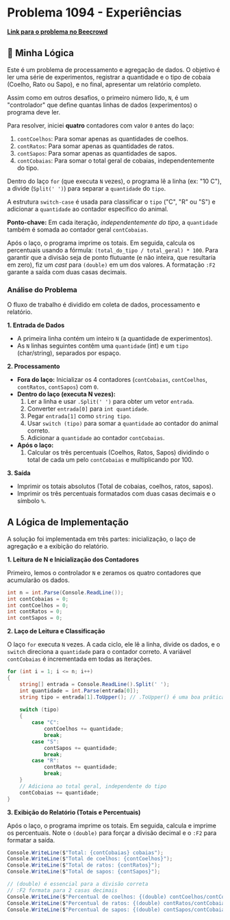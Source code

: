 # Problema 1094 - Experiências

**[Link para o problema no Beecrowd](https://www.beecrowd.com.br/judge/pt/problems/view/1094)**

## 🧠 Minha Lógica

Este é um problema de processamento e agregação de dados. O objetivo é ler uma série de experimentos, registrar a quantidade e o tipo de cobaia (Coelho, Rato ou Sapo), e no final, apresentar um relatório completo.

Assim como em outros desafios, o primeiro número lido, `N`, é um "controlador" que define quantas linhas de dados (experimentos) o programa deve ler.

Para resolver, iniciei **quatro** contadores com valor `0` antes do laço:
1.  `contCoelhos`: Para somar apenas as quantidades de coelhos.
2.  `contRatos`: Para somar apenas as quantidades de ratos.
3.  `contSapos`: Para somar apenas as quantidades de sapos.
4.  `contCobaias`: Para somar o total geral de cobaias, independentemente do tipo.

Dentro do laço `for` (que executa `N` vezes), o programa lê a linha (ex: "10 C"), a divide (`Split(' ')`) para separar a `quantidade` do `tipo`.

A estrutura `switch-case` é usada para classificar o `tipo` ("C", "R" ou "S") e adicionar a `quantidade` ao contador específico do animal.

**Ponto-chave:** Em cada iteração, *independentemente do tipo*, a `quantidade` também é somada ao contador geral `contCobaias`.

Após o laço, o programa imprime os totais. Em seguida, calcula os percentuais usando a fórmula: `(total_do_tipo / total_geral) * 100`. Para garantir que a divisão seja de ponto flutuante (e não inteira, que resultaria em zero), fiz um *cast* para `(double)` em um dos valores. A formatação `:F2` garante a saída com duas casas decimais.

### Análise do Problema

O fluxo de trabalho é dividido em coleta de dados, processamento e relatório.

**1. Entrada de Dados**
* A primeira linha contém um inteiro `N` (a quantidade de experimentos).
* As `N` linhas seguintes contêm uma `quantidade` (int) e um `tipo` (char/string), separados por espaço.

**2. Processamento**
* **Fora do laço:** Inicializar os 4 contadores (`contCobaias`, `contCoelhos`, `contRatos`, `contSapos`) com `0`.
* **Dentro do laço (executa N vezes):**
    1.  Ler a linha e usar `.Split(' ')` para obter um vetor `entrada`.
    2.  Converter `entrada[0]` para `int quantidade`.
    3.  Pegar `entrada[1]` como `string tipo`.
    4.  Usar `switch (tipo)` para somar a `quantidade` ao contador do animal correto.
    5.  Adicionar a `quantidade` ao contador `contCobaias`.
* **Após o laço:**
    1.  Calcular os três percentuais (Coelhos, Ratos, Sapos) dividindo o total de cada um pelo `contCobaias` e multiplicando por 100.

**3. Saída**
* Imprimir os totais absolutos (Total de cobaias, coelhos, ratos, sapos).
* Imprimir os três percentuais formatados com duas casas decimais e o símbolo `%`.

## A Lógica de Implementação

A solução foi implementada em três partes: inicialização, o laço de agregação e a exibição do relatório.

**1. Leitura de N e Inicialização dos Contadores**

Primeiro, lemos o controlador `N` e zeramos os quatro contadores que acumularão os dados.

```csharp
int n = int.Parse(Console.ReadLine());
int contCobaias = 0;
int contCoelhos = 0;
int contRatos = 0;
int contSapos = 0;
```

**2. Laço de Leitura e Classificação**

O laço `for` executa `N` vezes. A cada ciclo, ele lê a linha, divide os dados, e o `switch` direciona a `quantidade` para o contador correto. A variável `contCobaias` é incrementada em todas as iterações.

```csharp
for (int i = 1; i <= n; i++)
{
    string[] entrada = Console.ReadLine().Split(' ');
    int quantidade = int.Parse(entrada[0]);
    string tipo = entrada[1].ToUpper(); // .ToUpper() é uma boa prática
    
    switch (tipo)
    {
        case "C":
            contCoelhos += quantidade;
            break;
        case "S":
            contSapos += quantidade;
            break;
        case "R":
            contRatos += quantidade;
            break;
    }
    // Adiciona ao total geral, independente do tipo
    contCobaias += quantidade;
}
```

**3. Exibição do Relatório (Totais e Percentuais)**

Após o laço, o programa imprime os totais. Em seguida, calcula e imprime os percentuais. Note o `(double)` para forçar a divisão decimal e o `:F2` para formatar a saída.

```csharp
Console.WriteLine($"Total: {contCobaias} cobaias");
Console.WriteLine($"Total de coelhos: {contCoelhos}");
Console.WriteLine($"Total de ratos: {contRatos}");
Console.WriteLine($"Total de sapos: {contSapos}");

// (double) é essencial para a divisão correta
// :F2 formata para 2 casas decimais
Console.WriteLine($"Percentual de coelhos: {(double) contCoelhos/contCobaias * 100:F2} %");
Console.WriteLine($"Percentual de ratos: {(double) contRatos/contCobaias * 100:F2} %");
Console.WriteLine($"Percentual de sapos: {(double) contSapos/contCobaias * 100:F2} %");
```